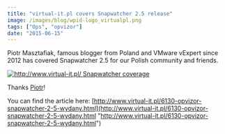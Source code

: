 ```yaml
---
title: "virtual-it.pl covers Snapwatcher 2.5 release"
image: /images/blog/wpid-logo_virtualpl.png
tags: ["Ops", "opvizor"]
date: "2015-06-15"
---
```


Piotr Masztafiak, famous blogger from Poland and VMware vExpert since 2012 has covered Snapwatcher 2.5 for our Polish community and friends.

[![http://www.virtual-it.pl/ Snapwatcher coverage](/images/blog/wpid-logo_virtualpl.png)](http://www.virtual-it.pl/)

Thanks [Piotr](http://www.twitter.com/pmaszt "Piotr")! 

You can find the article here: [http://www.virtual-it.pl/6130-opvizor-snapwatcher-2-5-wydany.html](http://www.virtual-it.pl/6130-opvizor-snapwatcher-2-5-wydany.html "http://www.virtual-it.pl/6130-opvizor-snapwatcher-2-5-wydany.html")

